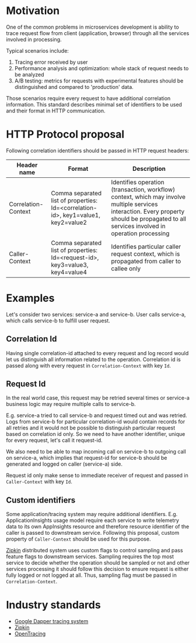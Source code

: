 # Motivation
One of the common problems in microservices development is ability to trace request flow from client (application, browser) through all the services involved in processing.

Typical scenarios include:

1. Tracing error received by user
2. Performance analysis and optimization: whole stack of request needs to be analyzed
3. A/B testing: metrics for requests with experimental features should be distinguished and compared to 'production' data.

Those scenarios require every request to have additional correlation information. This standard describes minimal set of identifiers to be used and their format in HTTP communication.

# HTTP Protocol proposal
Following correlation identifiers  should be passed in HTTP request headers:

| Header name           |  Format                              | Description                                                                                    |
| ----------------------| -------------------------------------- | ---------------------------------------------------------------------------------------------- |
| Correlation-Context   | Comma separated list of properties: Id=\<correlation-id\>, key1=value1, key2=value2 | Identifies operation (transaction, workflow) context, which may involve multiple services interaction. Every property should be propagated to all services involved in operation processing |
| Caller-Context       | Comma separated list of properties: Id=\<request-id\>, key3=value3, key4=value4  | Identifies particular caller request context, which is propagated from caller to callee only |

# Examples

Let's consider two services: service-a and service-b. User calls service-a, which calls service-b to fulfill user request.
## Correlation Id
Having single correlation-id attached to every request and log record would let us distinguish all information related to the operation.
Correlation id is passed along with every request in `Correlation-Context` with key `Id`.

## Request Id
In the real world case, this request may be retried several times or service-a business logic may require multiple calls to service-b.

E.g. service-a tried to call service-b and request timed out and was retried. Logs from service-b for particular correlation-id would contain records for all retries and it would not be possible to distinguish particular request based on correlation id only. So we need to have another identifier, unique for every request, let's call it request-id.

We also need to be able to map incoming call on service-b to outgoing call on service-a, which implies that request-id for service-b should be generated and logged on caller (service-a) side.

Request id only make sense to immediate receiver of request and passed in `Caller-Context` with key `Id`.

## Custom identifiers
Some application/tracing system may require additional identifiers. 
E.g. ApplicationInsights usage model require each service to write telemetry data to its own AppInsights resource and therefore resource identifier of the caller is passed to downstream service. Following this proposal, custom property of `Caller-Context` should be used for this purpose.

[Zipkin](http://zipkin.io/) distributed system uses custom flags to control sampling and pass feature flags to downstream services. Sampling requires the top most service to decide whether the operation should be sampled or not and other services processing it should follow this decision to ensure request is either fully logged or not logged at all. Thus, sampling flag must be passed in `Correlation-Context`.


# Industry standards
- [Google Dapper tracing system](http://static.googleusercontent.com/media/research.google.com/en//pubs/archive/36356.pdf)
- [Zipkin](http://zipkin.io/)
- [OpenTracing](http://opentracing.io/)
